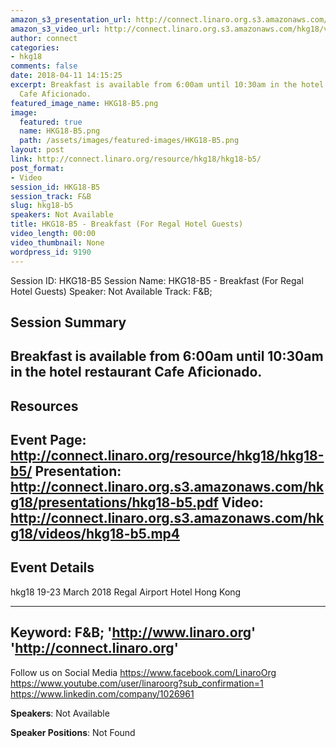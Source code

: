 ```yaml
---
amazon_s3_presentation_url: http://connect.linaro.org.s3.amazonaws.com/hkg18/presentations/hkg18-b5.pdf
amazon_s3_video_url: http://connect.linaro.org.s3.amazonaws.com/hkg18/videos/hkg18-b5.mp4
author: connect
categories:
- hkg18
comments: false
date: 2018-04-11 14:15:25
excerpt: Breakfast is available from 6:00am until 10:30am in the hotel restaurant
  Cafe Aficionado.
featured_image_name: HKG18-B5.png
image:
  featured: true
  name: HKG18-B5.png
  path: /assets/images/featured-images/HKG18-B5.png
layout: post
link: http://connect.linaro.org/resource/hkg18/hkg18-b5/
post_format:
- Video
session_id: HKG18-B5
session_track: F&B
slug: hkg18-b5
speakers: Not Available
title: HKG18-B5 - Breakfast (For Regal Hotel Guests)
video_length: 00:00
video_thumbnail: None
wordpress_id: 9190
---
```


Session ID: HKG18-B5
Session Name: HKG18-B5 - Breakfast (For Regal Hotel Guests)
Speaker: Not Available
Track: F&B;


## Session Summary
Breakfast is available from 6:00am until 10:30am in the hotel restaurant Cafe Aficionado.
---------------------------------------------------
## Resources
Event Page: http://connect.linaro.org/resource/hkg18/hkg18-b5/
Presentation: http://connect.linaro.org.s3.amazonaws.com/hkg18/presentations/hkg18-b5.pdf
Video: http://connect.linaro.org.s3.amazonaws.com/hkg18/videos/hkg18-b5.mp4
 ---------------------------------------------------
## Event Details
hkg18
19-23 March 2018 
Regal Airport Hotel Hong Kong

---------------------------------------------------
Keyword: F&B;
'http://www.linaro.org'
'http://connect.linaro.org'
---------------------------------------------------
Follow us on Social Media
https://www.facebook.com/LinaroOrg
https://www.youtube.com/user/linaroorg?sub_confirmation=1
https://www.linkedin.com/company/1026961

**Speakers**: Not Available

**Speaker Positions**: Not Found